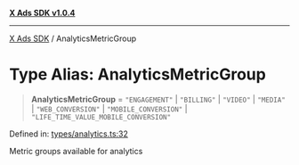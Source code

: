 [**X Ads SDK v1.0.4**](../README.md)

***

[X Ads SDK](../globals.md) / AnalyticsMetricGroup

# Type Alias: AnalyticsMetricGroup

> **AnalyticsMetricGroup** = `"ENGAGEMENT"` \| `"BILLING"` \| `"VIDEO"` \| `"MEDIA"` \| `"WEB_CONVERSION"` \| `"MOBILE_CONVERSION"` \| `"LIFE_TIME_VALUE_MOBILE_CONVERSION"`

Defined in: [types/analytics.ts:32](https://github.com/kage1020/x-ads-sdk/blob/main/src/types/analytics.ts#L32)

Metric groups available for analytics
